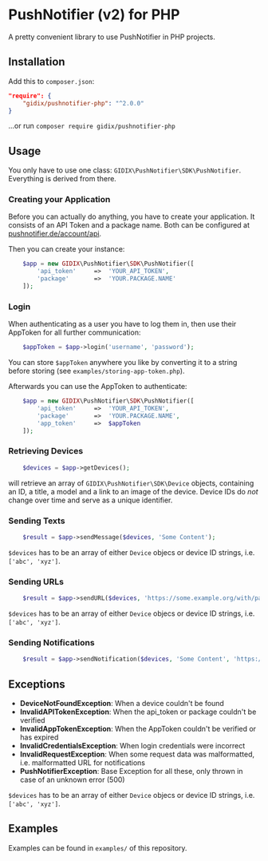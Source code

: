 # PushNotifier (v2) for PHP

A pretty convenient library to use PushNotifier in PHP projects.

## Installation

Add this to `composer.json`:

```json
"require": {
	"gidix/pushnotifier-php": "^2.0.0"
}
```

...or run `composer require gidix/pushnotifier-php`

## Usage

You only have to use one class: `GIDIX\PushNotifier\SDK\PushNotifier`. Everything is derived from there.

### Creating your Application

Before you can actually do anything, you have to create your application. It consists of an API Token and a package name. Both can be configured at [pushnotifier.de/account/api](https://pushnotifier.de/account/api).

Then you can create your instance:

```php
    $app = new GIDIX\PushNotifier\SDK\PushNotifier([
        'api_token'     =>  'YOUR_API_TOKEN',
        'package'       =>  'YOUR.PACKAGE.NAME'
    ]);
```

### Login

When authenticating as a user you have to log them in, then use their AppToken for all further communication:

```php
    $appToken = $app->login('username', 'password');
```

You can store `$appToken` anywhere you like by converting it to a string before storing (see `examples/storing-app-token.php`).

Afterwards you can use the AppToken to authenticate:

```php
    $app = new GIDIX\PushNotifier\SDK\PushNotifier([
        'api_token'     =>  'YOUR_API_TOKEN',
        'package'       =>  'YOUR.PACKAGE.NAME',
        'app_token'     =>  $appToken
    ]);
```

### Retrieving Devices

```php
    $devices = $app->getDevices();
```

will retrieve an array of `GIDIX\PushNotifier\SDK\Device` objects, containing an ID, a title, a model and a link to an image of the device. Device IDs do *not* change over time and serve as a unique identifier.


### Sending Texts

```php
    $result = $app->sendMessage($devices, 'Some Content');
```

`$devices` has to be an array of either `Device` objecs or device ID strings, i.e. `['abc', 'xyz']`.

### Sending URLs

```php
    $result = $app->sendURL($devices, 'https://some.example.org/with/path.html');
```

`$devices` has to be an array of either `Device` objecs or device ID strings, i.e. `['abc', 'xyz']`.

### Sending Notifications

```php
    $result = $app->sendNotification($devices, 'Some Content', 'https://some.example.org/with/path.html');
```

## Exceptions

- **DeviceNotFoundException**: When a device couldn't be found
- **InvalidAPITokenException**: When the api_token or package couldn't be verified
- **InvalidAppTokenException**: When the AppToken couldn't be verified or has expired
- **InvalidCredentialsException**: When login credentials were incorrect
- **InvalidRequestException**: When some request data was malformatted, i.e. malformatted URL for notifications
- **PushNotifierException**: Base Exception for all these, only thrown in case of an unknown error (500)

`$devices` has to be an array of either `Device` objecs or device ID strings, i.e. `['abc', 'xyz']`.

## Examples

Examples can be found in `examples/` of this repository.

